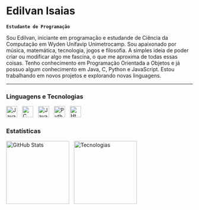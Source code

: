 # Edilvan Isaias

**`Estudante de Programação`**

Sou Edilvan, iniciante em programação e estudande de Ciência da Computação em Wyden Unifavip Unimetrocamp. Sou apaixonado por música, matemática, tecnologia, jogos e filosofia. A simples ideia de poder criar ou modificar algo me fascina, o que me aproxima de todas essas coisas. Tenho conhecimento em Programação Orientada a Objetos e já possuo algum conhecimento em Java, C, Python e JavaScript. Estou trabalhando em novos projetos e explorando novas linguagens.

<!---
Isaias53/Isaias53 is a ✨ special ✨ repository because its `README.md` (this file) appears on your GitHub profile.
You can click the Preview link to take a look at your changes.
--->
<!--👩🏻‍💻-->



---

### Linguagens e Tecnologias

<img
    align="left"
    alt="Java"
    title="Java"
    width="30px"
    style="padding-right: 10px;"
    src="https://skillicons.dev/icons?i=java&theme=light"
/>
<img 
    align="left" 
    alt="C" 
    title="C"
    width="30px" 
    style="padding-right: 10px;" 
    src="https://cdn.jsdelivr.net/gh/devicons/devicon@latest/icons/c/c-original.svg"
/>
<img 
    align="left" 
    alt="JavaScript" 
    title="JavaScript"
    width="30px" 
    style="padding-right: 10px;" 
    src="https://skillicons.dev/icons?i=js"
/>
<img 
    align="left" 
    alt="Python" 
    title="Python"
    width="30px" 
    style="padding-right: 10px;" 
    src="https://cdn.jsdelivr.net/gh/devicons/devicon@latest/icons/python/python-original.svg" 
/>
<img 
    align="left" 
    alt="Html" 
    title="Html"
    width="30px" 
    style="padding-right: 10px;" 
    src="https://skillicons.dev/icons?i=html"
/>

<br/>
<br/>

### Estatísticas

<p>
  <img 
    align="left" 
    alt="GitHub Stats" 
    height="170" 
    style="padding-right: 10px;" 
    src="https://github-readme-stats.vercel.app/api?username=EdilvanIsaias&show_icons=true&theme=radical&include_all_commits=true&locale=pt-br" 
  />

<img 
      align="left" 
      alt="Tecnologias" 
      height="170" 
      src="https://github-readme-stats.vercel.app/api/top-langs/?username=EdilvanIsaias&theme=radical&layout=compact&custom_title=Tecnologias&langs_count=9"
  />

</p>
